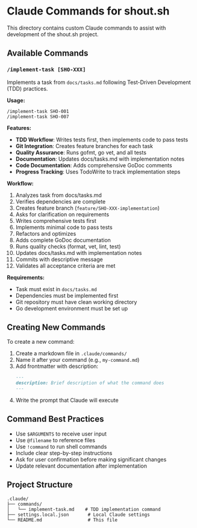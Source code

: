# Claude Commands for shout.sh

This directory contains custom Claude commands to assist with development of the shout.sh project.

## Available Commands

### `/implement-task [SHO-XXX]`

Implements a task from `docs/tasks.md` following Test-Driven Development (TDD) practices.

**Usage:**
```
/implement-task SHO-001
/implement-task SHO-007
```

**Features:**
- **TDD Workflow**: Writes tests first, then implements code to pass tests
- **Git Integration**: Creates feature branches for each task
- **Quality Assurance**: Runs gofmt, go vet, and all tests
- **Documentation**: Updates docs/tasks.md with implementation notes
- **Code Documentation**: Adds comprehensive GoDoc comments
- **Progress Tracking**: Uses TodoWrite to track implementation steps

**Workflow:**
1. Analyzes task from docs/tasks.md
2. Verifies dependencies are complete
3. Creates feature branch (`feature/SHO-XXX-implementation`)
4. Asks for clarification on requirements
5. Writes comprehensive tests first
6. Implements minimal code to pass tests
7. Refactors and optimizes
8. Adds complete GoDoc documentation
9. Runs quality checks (format, vet, lint, test)
10. Updates docs/tasks.md with implementation notes
11. Commits with descriptive message
12. Validates all acceptance criteria are met

**Requirements:**
- Task must exist in `docs/tasks.md`
- Dependencies must be implemented first
- Git repository must have clean working directory
- Go development environment must be set up

## Creating New Commands

To create a new command:

1. Create a markdown file in `.claude/commands/`
2. Name it after your command (e.g., `my-command.md`)
3. Add frontmatter with description:
   ```markdown
   ---
   description: Brief description of what the command does
   ---
   ```
4. Write the prompt that Claude will execute

## Command Best Practices

- Use `$ARGUMENTS` to receive user input
- Use `@filename` to reference files
- Use `!command` to run shell commands
- Include clear step-by-step instructions
- Ask for user confirmation before making significant changes
- Update relevant documentation after implementation

## Project Structure

```
.claude/
├── commands/
│   └── implement-task.md    # TDD implementation command
├── settings.local.json       # Local Claude settings
└── README.md                 # This file
```